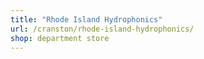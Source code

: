 ```yaml
---
title: "Rhode Island Hydrophonics"
url: /cranston/rhode-island-hydrophonics/
shop: department store
---
```

